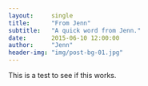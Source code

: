```yaml
---
layout:     single
title:      "From Jenn"
subtitle:   "A quick word from Jenn."
date:       2015-06-10 12:00:00
author:     "Jenn"
header-img: "img/post-bg-01.jpg"
---
```


This is a test to see if this works.

